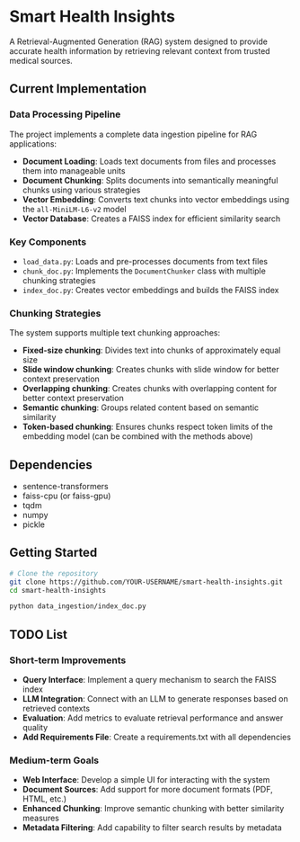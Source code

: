 # Smart Health Insights

A Retrieval-Augmented Generation (RAG) system designed to provide accurate health information by retrieving relevant context from trusted medical sources.

## Current Implementation

### Data Processing Pipeline

The project implements a complete data ingestion pipeline for RAG applications:

- **Document Loading**: Loads text documents from files and processes them into manageable units
- **Document Chunking**: Splits documents into semantically meaningful chunks using various strategies
- **Vector Embedding**: Converts text chunks into vector embeddings using the `all-MiniLM-L6-v2` model
- **Vector Database**: Creates a FAISS index for efficient similarity search

### Key Components

- `load_data.py`: Loads and pre-processes documents from text files
- `chunk_doc.py`: Implements the `DocumentChunker` class with multiple chunking strategies
- `index_doc.py`: Creates vector embeddings and builds the FAISS index

### Chunking Strategies

The system supports multiple text chunking approaches:

- **Fixed-size chunking**: Divides text into chunks of approximately equal size
- **Slide window chunking**: Creates chunks with slide window for better context preservation
- **Overlapping chunking**: Creates chunks with overlapping content for better context preservation
- **Semantic chunking**: Groups related content based on semantic similarity
- **Token-based chunking**: Ensures chunks respect token limits of the embedding model (can be combined with the methods above)

## Dependencies
- sentence-transformers
- faiss-cpu (or faiss-gpu)
- tqdm
- numpy
- pickle

## Getting Started

```bash
# Clone the repository
git clone https://github.com/YOUR-USERNAME/smart-health-insights.git
cd smart-health-insights

python data_ingestion/index_doc.py
```

## TODO List
### Short-term Improvements
- **Query Interface**: Implement a query mechanism to search the FAISS index
- **LLM Integration**: Connect with an LLM to generate responses based on retrieved contexts
- **Evaluation**: Add metrics to evaluate retrieval performance and answer quality
- **Add Requirements File**: Create a requirements.txt with all dependencies
### Medium-term Goals
- **Web Interface**: Develop a simple UI for interacting with the system
- **Document Sources**: Add support for more document formats (PDF, HTML, etc.)
- **Enhanced Chunking**: Improve semantic chunking with better similarity measures
- **Metadata Filtering**: Add capability to filter search results by metadata

